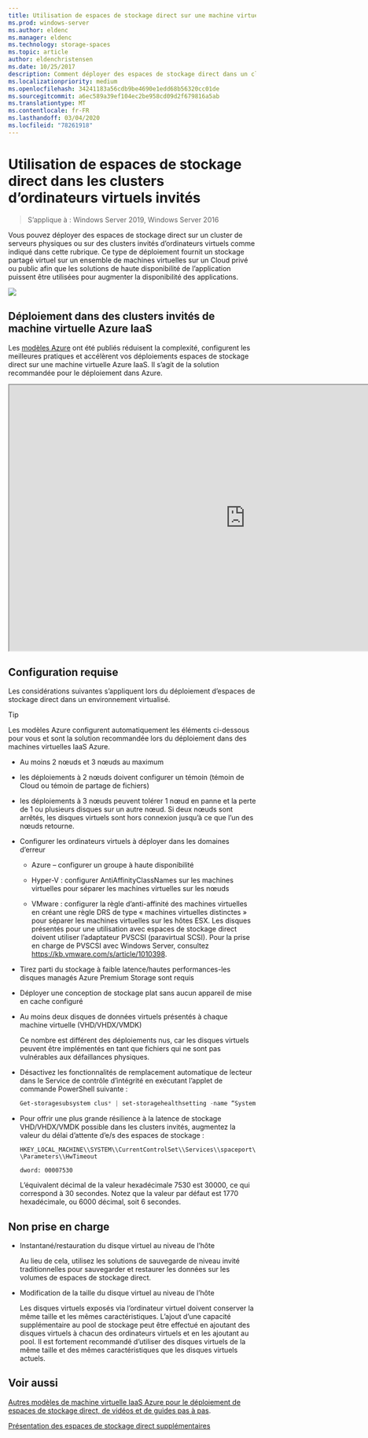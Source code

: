 ```yaml
---
title: Utilisation de espaces de stockage direct sur une machine virtuelle
ms.prod: windows-server
ms.author: eldenc
ms.manager: eldenc
ms.technology: storage-spaces
ms.topic: article
author: eldenchristensen
ms.date: 10/25/2017
description: Comment déployer des espaces de stockage direct dans un cluster invité d’ordinateur virtuel, par exemple, dans Microsoft Azure.
ms.localizationpriority: medium
ms.openlocfilehash: 34241183a56cdb9be4690e1edd68b56320cc01de
ms.sourcegitcommit: a6ec589a39ef104ec2be958cd09d2f679816a5ab
ms.translationtype: MT
ms.contentlocale: fr-FR
ms.lasthandoff: 03/04/2020
ms.locfileid: "78261918"
---
```

# <a name="using-storage-spaces-direct-in-guest-virtual-machine-clusters"></a>Utilisation de espaces de stockage direct dans les clusters d’ordinateurs virtuels invités

> S’applique à : Windows Server 2019, Windows Server 2016

Vous pouvez déployer des espaces de stockage direct sur un cluster de serveurs physiques ou sur des clusters invités d’ordinateurs virtuels comme indiqué dans cette rubrique. Ce type de déploiement fournit un stockage partagé virtuel sur un ensemble de machines virtuelles sur un Cloud privé ou public afin que les solutions de haute disponibilité de l’application puissent être utilisées pour augmenter la disponibilité des applications.

![](media/storage-spaces-direct-in-vm/storage-spaces-direct-in-vm.png)

## <a name="deploying-in-azure-iaas-vm-guest-clusters"></a>Déploiement dans des clusters invités de machine virtuelle Azure IaaS

Les [modèles Azure](https://github.com/robotechredmond/301-storage-spaces-direct-md) ont été publiés réduisent la complexité, configurent les meilleures pratiques et accélèrent vos déploiements espaces de stockage direct sur une machine virtuelle Azure IaaS. Il s’agit de la solution recommandée pour le déploiement dans Azure.

<iframe src="https://channel9.msdn.com/Series/Microsoft-Hybrid-Cloud-Best-Practices-for-IT-Pros/Step-by-Step-Deploy-Windows-Server-2016-Storage-Spaces-Direct-S2D-Cluster-in-Microsoft-Azure/player" width="960" height="540" allowfullscreen></iframe>

## <a name="requirements"></a>Configuration requise

Les considérations suivantes s’appliquent lors du déploiement d’espaces de stockage direct dans un environnement virtualisé.

> [!TIP]
> Les modèles Azure configurent automatiquement les éléments ci-dessous pour vous et sont la solution recommandée lors du déploiement dans des machines virtuelles IaaS Azure.

-   Au moins 2 nœuds et 3 nœuds au maximum

-   les déploiements à 2 nœuds doivent configurer un témoin (témoin de Cloud ou témoin de partage de fichiers)

-   les déploiements à 3 nœuds peuvent tolérer 1 nœud en panne et la perte de 1 ou plusieurs disques sur un autre nœud.  Si deux nœuds sont arrêtés, les disques virtuels sont hors connexion jusqu’à ce que l’un des nœuds retourne.  

-   Configurer les ordinateurs virtuels à déployer dans les domaines d’erreur

    -   Azure – configurer un groupe à haute disponibilité

    -   Hyper-V : configurer AntiAffinityClassNames sur les machines virtuelles pour séparer les machines virtuelles sur les nœuds

    -   VMware : configurer la règle d’anti-affinité des machines virtuelles en créant une règle DRS de type « machines virtuelles distinctes » pour séparer les machines virtuelles sur les hôtes ESX. Les disques présentés pour une utilisation avec espaces de stockage direct doivent utiliser l’adaptateur PVSCSI (paravirtual SCSI). Pour la prise en charge de PVSCSI avec Windows Server, consultez https://kb.vmware.com/s/article/1010398.

-   Tirez parti du stockage à faible latence/hautes performances-les disques managés Azure Premium Storage sont requis

-   Déployer une conception de stockage plat sans aucun appareil de mise en cache configuré

-   Au moins deux disques de données virtuels présentés à chaque machine virtuelle (VHD/VHDX/VMDK)

    Ce nombre est différent des déploiements nus, car les disques virtuels peuvent être implémentés en tant que fichiers qui ne sont pas vulnérables aux défaillances physiques.

-   Désactivez les fonctionnalités de remplacement automatique de lecteur dans le Service de contrôle d’intégrité en exécutant l’applet de commande PowerShell suivante :

    ```powershell
    Get-storagesubsystem clus* | set-storagehealthsetting -name “System.Storage.PhysicalDisk.AutoReplace.Enabled” -value “False”
    ```

-   Pour offrir une plus grande résilience à la latence de stockage VHD/VHDX/VMDK possible dans les clusters invités, augmentez la valeur du délai d’attente d’e/s des espaces de stockage :

    `HKEY_LOCAL_MACHINE\\SYSTEM\\CurrentControlSet\\Services\\spaceport\\Parameters\\HwTimeout`

    `dword: 00007530`

    L’équivalent décimal de la valeur hexadécimale 7530 est 30000, ce qui correspond à 30 secondes. Notez que la valeur par défaut est 1770 hexadécimale, ou 6000 décimal, soit 6 secondes.

## <a name="not-supported"></a>Non prise en charge

-   Instantané/restauration du disque virtuel au niveau de l’hôte

    Au lieu de cela, utilisez les solutions de sauvegarde de niveau invité traditionnelles pour sauvegarder et restaurer les données sur les volumes de espaces de stockage direct.

-   Modification de la taille du disque virtuel au niveau de l’hôte

    Les disques virtuels exposés via l’ordinateur virtuel doivent conserver la même taille et les mêmes caractéristiques. L’ajout d’une capacité supplémentaire au pool de stockage peut être effectué en ajoutant des disques virtuels à chacun des ordinateurs virtuels et en les ajoutant au pool. Il est fortement recommandé d’utiliser des disques virtuels de la même taille et des mêmes caractéristiques que les disques virtuels actuels.

## <a name="see-also"></a>Voir aussi

[Autres modèles de machine virtuelle IaaS Azure pour le déploiement de espaces de stockage direct, de vidéos et de guides pas à pas](https://techcommunity.microsoft.com/t5/Failover-Clustering/Deploying-IaaS-VM-Guest-Clusters-in-Microsoft-Azure/ba-p/372126).

[Présentation des espaces de stockage direct supplémentaires](https://docs.microsoft.com/windows-server/storage/storage-spaces/storage-spaces-direct-overview)
